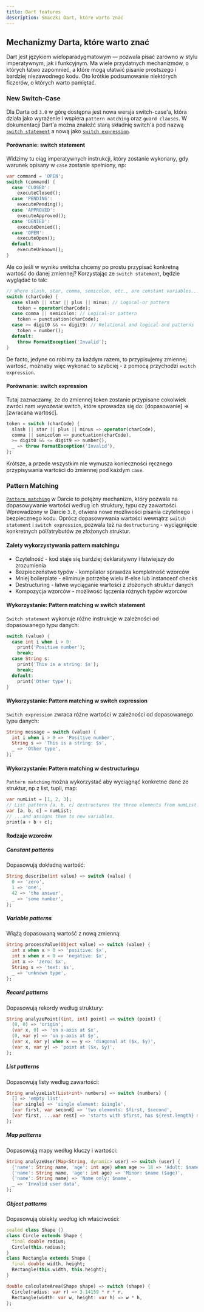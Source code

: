 ```yaml
---
title: Dart features
description: Smaczki Dart, które warto znać
---
```


## Mechanizmy Darta, które warto znać

Dart jest językiem wieloparadygmatowym — pozwala pisać zarówno w stylu imperatywnym, jak i funkcyjnym. Ma wiele przydatnych mechanizmów, o których łatwo zapomnieć, a które mogą ułatwić pisanie prostszego i bardziej niezawodnego kodu. Oto krótkie podsumowanie niektórych ficzerów, o których warto pamiętać.

### New Switch-Case

Dla Darta od `3.0` w górę dostępna jest nowa wersja switch-case'a, która działa jako wyrażenie i wspiera `pattern matching` oraz `guard clauses`. W dokumentacji Dart'a można znaleźć starą składnię switch'a pod nazwą [`switch statement`](https://arc.net/l/quote/ltljrcla) a nową jako [`switch expression`](https://arc.net/l/quote/ofmreksm).

#### Porównanie: switch statement

Widzimy tu ciąg imperatywnych instrukcji, który zostanie wykonany, gdy warunek opisany w `case` zostanie spełniony, np:

```dart
var command = 'OPEN';
switch (command) {
  case 'CLOSED':
    executeClosed();
  case 'PENDING':
    executePending();
  case 'APPROVED':
    executeApproved();
  case 'DENIED':
    executeDenied();
  case 'OPEN':
    executeOpen();
  default:
    executeUnknown();
}
```

Ale co jeśli w wyniku switcha chcemy po prostu przypisać konkretną wartość do danej zmiennej? Korzystając ze `switch statement`, będzie wyglądać to tak:

```dart
// Where slash, star, comma, semicolon, etc., are constant variables...
switch (charCode) {
  case slash || star || plus || minus: // Logical-or pattern
    token = operator(charCode);
  case comma || semicolon: // Logical-or pattern
    token = punctuation(charCode);
  case >= digit0 && <= digit9: // Relational and logical-and patterns
    token = number();
  default:
    throw FormatException('Invalid');
}
```

De facto, jedyne co robimy za każdym razem, to przypisujemy zmiennej wartość, możnaby więc wykonać to szybciej - z pomocą przychodzi `switch expression`.

#### Porównanie: switch expression

Tutaj zaznaczamy, że do zmiennej token zostanie przypisane cokolwiek zwróci nam _wyrażenie_ switch, które sprowadza się do:
\[dopasowanie\] => \[zwracana wartość\].

```dart
token = switch (charCode) {
  slash || star || plus || minus => operator(charCode),
  comma || semicolon => punctuation(charCode),
  >= digit0 && <= digit9 => number(),
  _ => throw FormatException('Invalid'),
};
```

Krótsze, a przede wszystkim nie wymusza konieczności ręcznego przypisywania wartości do zmiennej pod każdym `case`.

### Pattern Matching

[`Pattern matching`](https://dart.dev/language/patterns) w Darcie to potężny mechanizm, który pozwala na dopasowywanie wartości według ich struktury, typu czy zawartości. Wprowadzony w Darcie `3.0`, otwiera nowe możliwości pisania czytelnego i bezpiecznego kodu. Oprócz dopasowywania wartości wewnątrz `switch statement` i `switch expression`, pozwala też na `destructuring` - wyciągnięcie konkretnych pól/atrybutów ze złożonych struktur.

#### Zalety wykorzystywania pattern matchingu

- Czytelność - kod staje się bardziej deklaratywny i łatwiejszy do zrozumienia
- Bezpieczeństwo typów - kompilator sprawdza kompletność wzorców
- Mniej boilerplate - eliminuje potrzebę wielu if-else lub instanceof checks
- Destructuring - łatwe wyciąganie wartości z złożonych struktur danych
- Kompozycja wzorców - możliwość łączenia różnych typów wzorców

#### Wykorzystanie: Pattern matching w switch statement

`Switch statement` wykonuje różne instrukcje w zależności od dopasowanego typu danych:

```dart
switch (value) {
  case int i when i > 0:
    print('Positive number');
    break;
  case String s:
    print('This is a string: $s');
    break;
  default:
    print('Other type');
}
```

#### Wykorzystanie: Pattern matching w switch expression

`Switch expression` zwraca różne wartości w zależności od dopasowanego typu danych:

```dart
String message = switch (value) {
  int i when i > 0 => 'Positive number',
  String s => 'This is a string: $s',
  _ => 'Other type',
};
```

#### Wykorzystanie: Pattern matching w destructuringu

`Pattern matching` można wykorzystać aby wyciągnąć konkretne dane ze struktur, np z list, tupli, map:

```dart
var numList = [1, 2, 3];
// List pattern [a, b, c] destructures the three elements from numList...
var [a, b, c] = numList;
// ...and assigns them to new variables.
print(a + b + c);
```

#### Rodzaje wzorców

##### Constant patterns

Dopasowują dokładną wartość:

```dart
String describe(int value) => switch (value) {
  0 => 'zero',
  1 => 'one',
  42 => 'the answer',
  _ => 'some number',
};
```

##### Variable patterns

Wiążą dopasowaną wartość z nową zmienną:

```dart
String processValue(Object value) => switch (value) {
  int x when x > 0 => 'positive: $x',
  int x when x < 0 => 'negative: $x',
  int x => 'zero: $x',
  String s => 'text: $s',
  _ => 'unknown type',
};
```

##### Record patterns

Dopasowują rekordy według struktury:

```dart
String analyzePoint((int, int) point) => switch (point) {
  (0, 0) => 'origin',
  (var x, 0) => 'on x-axis at $x',
  (0, var y) => 'on y-axis at $y',
  (var x, var y) when x == y => 'diagonal at ($x, $y)',
  (var x, var y) => 'point at ($x, $y)',
};
```

##### List patterns

Dopasowują listy według zawartości:

```dart
String analyzeList(List<int> numbers) => switch (numbers) {
  [] => 'empty list',
  [var single] => 'single element: $single',
  [var first, var second] => 'two elements: $first, $second',
  [var first, ...var rest] => 'starts with $first, has ${rest.length} more',
};
```

##### Map patterns

Dopasowują mapy według kluczy i wartości:

```dart
String analyzeUser(Map<String, dynamic> user) => switch (user) {
  {'name': String name, 'age': int age} when age >= 18 => 'Adult: $name ($age)',
  {'name': String name, 'age': int age} => 'Minor: $name ($age)',
  {'name': String name} => 'Name only: $name',
  _ => 'Invalid user data',
};
```

##### Object patterns

Dopasowują obiekty według ich właściwości:

```dart
sealed class Shape {}
class Circle extends Shape {
  final double radius;
  Circle(this.radius);
}
class Rectangle extends Shape {
  final double width, height;
  Rectangle(this.width, this.height);
}

double calculateArea(Shape shape) => switch (shape) {
  Circle(radius: var r) => 3.14159 * r * r,
  Rectangle(width: var w, height: var h) => w * h,
};
```
